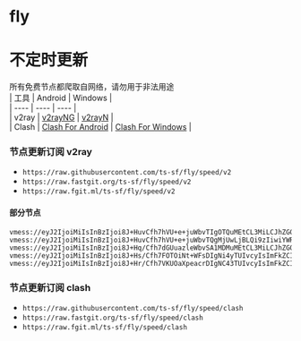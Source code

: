 # fly
# 不定时更新
所有免费节点都爬取自网络，请勿用于非法用途  
|  工具  | Android  | Windows  |  
|  ----  | ----   | ----  |  
| v2ray  | [v2rayNG](https://github.com/2dust/v2rayNG/releases) | [v2rayN](https://github.com/2dust/v2rayN/releases) |  
| Clash  | [Clash For Android](https://github.com/Kr328/ClashForAndroid/releases) | [Clash For Windows](https://github.com/Fndroid/clash_for_windows_pkg/releases) | 
  
### 节点更新订阅  v2ray
- `https://raw.githubusercontent.com/ts-sf/fly/speed/v2`  
- `https://raw.fastgit.org/ts-sf/fly/speed/v2`  
- `https://raw.fgit.ml/ts-sf/fly/speed/v2`  
#### 部分节点  
``` 
vmess://eyJ2IjoiMiIsInBzIjoi8J+HuvCfh7hVU+e+juWbvTIgOTQuMEtCL3MiLCJhZGQiOiJkb25ndGFpd2FuZzIuY29tIiwicG9ydCI6IjQ0MyIsImlkIjoiMjVhOWYzYjktMWU2ZC00MGJkLTk2OGItZTA4MThjMWIxOTZmIiwiYWlkIjoiMCIsInNjeSI6ImF1dG8iLCJuZXQiOiJ3cyIsInR5cGUiOiJub25lIiwiaG9zdCI6IjIuZnJlZWsxLnh5eiIsInBhdGgiOiIvZG9uZ3RhaXdhbmcuY29tIiwidGxzIjoidGxzIiwic25pIjoiIiwidGVzdF9uYW1lIjoiVVPnvo7lm70yIn0=
vmess://eyJ2IjoiMiIsInBzIjoi8J+HuvCfh7hVU+e+juWbvTQgMjUwLjBLQi9zIiwiYWRkIjoibnMxLnYyLXZpcC5mdW4iLCJwb3J0IjoiODg4MCIsImlkIjoiNjE3YzliYzQtNDExNi00MWM2LTk5ZTAtYWNlNDlhMzhmY2RiIiwiYWlkIjoiMCIsInNjeSI6ImF1dG8iLCJuZXQiOiJ3cyIsInR5cGUiOiJub25lIiwiaG9zdCI6ImZyNy50ZWhtZTEwMC5mdW4iLCJwYXRoIjoiL0pudjhWaVpPVVZnaWpqT2gwcDV1R2pIblhJaVkiLCJ0bHMiOiIiLCJzbmkiOiIiLCJ0ZXN0X25hbWUiOiJVU+e+juWbvTQifQ==
vmess://eyJ2IjoiMiIsInBzIjoi8J+Hq/Cfh7dGUuazleWbvSA1MDMuMEtCL3MiLCJhZGQiOiJjZG4ubmFydXRvcy50b3AiLCJwb3J0IjoiODg4MCIsImlkIjoiNGI1ZTQ1NjUtMzIyZi00MjIzLWE4OTEtNzhhODRmMTg5NzI2IiwiYWlkIjoiMCIsInNjeSI6ImF1dG8iLCJuZXQiOiJ3cyIsInR5cGUiOiJub25lIiwiaG9zdCI6InBhcmlzLnlqMjAyMi5ncSIsInBhdGgiOiIvU01OeGN3VmRUVHpjb3U5eVFmdER5WmNDR1F1aTlhIiwidGxzIjoiIiwic25pIjoiIiwidGVzdF9uYW1lIjoiRlLms5Xlm70ifQ==
vmess://eyJ2IjoiMiIsInBzIjoi8J+Hs/Cfh7FOTOiNt+WFsDIgNi4yTUIvcyIsImFkZCI6IjQ1LjE5OS4xMzguMTU1IiwicG9ydCI6IjU0MDAwIiwiaWQiOiIxMzBjOWYyZS00MmIxLTRlYmYtYjM0NS1lMjY0NTZhMDYxZjkiLCJhaWQiOiI2NCIsInNjeSI6ImF1dG8iLCJuZXQiOiJ0Y3AiLCJ0eXBlIjoibm9uZSIsImhvc3QiOiIiLCJwYXRoIjoiLyIsInRscyI6IiIsInNuaSI6IiIsInRlc3RfbmFtZSI6Ik5M6I235YWwMiJ9
vmess://eyJ2IjoiMiIsInBzIjoi8J+Hr/Cfh7VKUOaXpeacrDIgNC43TUIvcyIsImFkZCI6InZmbHkzLndpbiIsInBvcnQiOiI0NDMiLCJpZCI6Ijk2ODFmOTllLWQyNTEtNDc3YS1kNzc3LTFkMDFlZTU1MDQ4MSIsImFpZCI6IjAiLCJzY3kiOiJhdXRvIiwibmV0Ijoid3MiLCJ0eXBlIjoibm9uZSIsImhvc3QiOiJ2Zmx5My53aW4iLCJwYXRoIjoiL215YmxvZyIsInRscyI6InRscyIsInNuaSI6IiIsInRlc3RfbmFtZSI6IkpQ5pel5pysMiJ9
```
### 节点更新订阅  clash
- `https://raw.githubusercontent.com/ts-sf/fly/speed/clash`  
- `https://raw.fastgit.org/ts-sf/fly/speed/clash`  
- `https://raw.fgit.ml/ts-sf/fly/speed/clash`  


